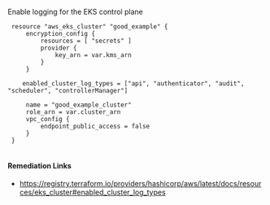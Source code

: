 
Enable logging for the EKS control plane

```hcl
 resource "aws_eks_cluster" "good_example" {
     encryption_config {
         resources = [ "secrets" ]
         provider {
             key_arn = var.kms_arn
         }
     }
 
 	enabled_cluster_log_types = ["api", "authenticator", "audit", "scheduler", "controllerManager"]
 
     name = "good_example_cluster"
     role_arn = var.cluster_arn
     vpc_config {
         endpoint_public_access = false
     }
 }
 
```

#### Remediation Links
 - https://registry.terraform.io/providers/hashicorp/aws/latest/docs/resources/eks_cluster#enabled_cluster_log_types

